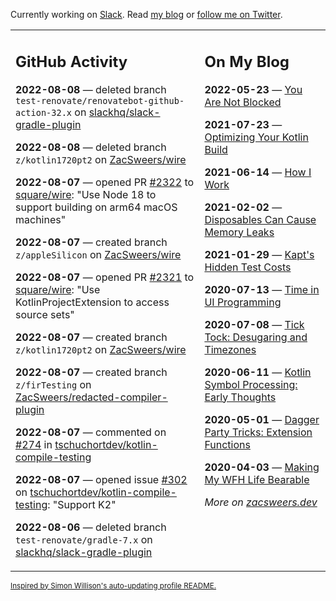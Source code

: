 Currently working on [Slack](https://slack.com/). Read [my blog](https://zacsweers.dev/) or [follow me on Twitter](https://twitter.com/ZacSweers).

<table><tr><td valign="top" width="60%">

## GitHub Activity
<!-- githubActivity starts -->
**2022-08-08** — deleted branch `test-renovate/renovatebot-github-action-32.x` on [slackhq/slack-gradle-plugin](https://github.com/slackhq/slack-gradle-plugin)

**2022-08-08** — deleted branch `z/kotlin1720pt2` on [ZacSweers/wire](https://github.com/ZacSweers/wire)

**2022-08-07** — opened PR [#2322](https://github.com/square/wire/pull/2322) to [square/wire](https://github.com/square/wire): "Use Node 18 to support building on arm64 macOS machines"

**2022-08-07** — created branch `z/appleSilicon` on [ZacSweers/wire](https://github.com/ZacSweers/wire)

**2022-08-07** — opened PR [#2321](https://github.com/square/wire/pull/2321) to [square/wire](https://github.com/square/wire): "Use KotlinProjectExtension to access source sets"

**2022-08-07** — created branch `z/kotlin1720pt2` on [ZacSweers/wire](https://github.com/ZacSweers/wire)

**2022-08-07** — created branch `z/firTesting` on [ZacSweers/redacted-compiler-plugin](https://github.com/ZacSweers/redacted-compiler-plugin)

**2022-08-07** — commented on [#274](https://github.com/tschuchortdev/kotlin-compile-testing/issues/274#issuecomment-1207475081) in [tschuchortdev/kotlin-compile-testing](https://github.com/tschuchortdev/kotlin-compile-testing)

**2022-08-07** — opened issue [#302](https://github.com/tschuchortdev/kotlin-compile-testing/issues/302) on [tschuchortdev/kotlin-compile-testing](https://github.com/tschuchortdev/kotlin-compile-testing): "Support K2"

**2022-08-06** — deleted branch `test-renovate/gradle-7.x` on [slackhq/slack-gradle-plugin](https://github.com/slackhq/slack-gradle-plugin)
<!-- githubActivity ends -->
</td><td valign="top" width="40%">

## On My Blog
<!-- blog starts -->
**2022-05-23** — [You Are Not Blocked](https://www.zacsweers.dev/you-are-not-blocked/)

**2021-07-23** — [Optimizing Your Kotlin Build](https://www.zacsweers.dev/optimizing-your-kotlin-build/)

**2021-06-14** — [How I Work](https://www.zacsweers.dev/how-i-work/)

**2021-02-02** — [Disposables Can Cause Memory Leaks](https://www.zacsweers.dev/disposables-can-cause-memory-leaks/)

**2021-01-29** — [Kapt's Hidden Test Costs](https://www.zacsweers.dev/kapts-hidden-test-costs/)

**2020-07-13** — [Time in UI Programming](https://www.zacsweers.dev/time-in-ui/)

**2020-07-08** — [Tick Tock: Desugaring and Timezones](https://www.zacsweers.dev/ticktock-desugaring-timezones/)

**2020-06-11** — [Kotlin Symbol Processing: Early Thoughts](https://www.zacsweers.dev/kotlin-symbol-processor-early-thoughts/)

**2020-05-01** — [Dagger Party Tricks: Extension Functions](https://www.zacsweers.dev/dagger-party-tricks-extension-functions/)

**2020-04-03** — [Making My WFH Life Bearable](https://www.zacsweers.dev/making-wfh-life-bearable/)
<!-- blog ends -->
_More on [zacsweers.dev](https://zacsweers.dev/)_
</td></tr></table>

<sub><a href="https://simonwillison.net/2020/Jul/10/self-updating-profile-readme/">Inspired by Simon Willison's auto-updating profile README.</a></sub>